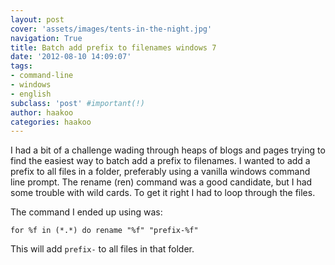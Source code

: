 ```yaml
---
layout: post
cover: 'assets/images/tents-in-the-night.jpg'
navigation: True
title: Batch add prefix to filenames windows 7
date: '2012-08-10 14:09:07'
tags:
- command-line
- windows
- english
subclass: 'post' #important(!)
author: haakoo
categories: haakoo
---
```



I had a bit of a challenge wading through heaps of blogs and pages trying to find the easiest way to batch add a prefix to filenames. I wanted to add a prefix to all files in a folder, preferably using a vanilla windows command line prompt. The rename (ren) command was a good candidate, but I had some trouble with wild cards. To get it right I had to loop through the files.

The command I ended up using was:

```
for %f in (*.*) do rename "%f" "prefix-%f"
```

This will add ```prefix-``` to all files in that folder.
